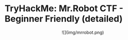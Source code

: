 # TryHackMe: Mr.Robot CTF - Beginner Friendly (detailed)
<p align="center"> ![](img/mrrobot.png) </p>
